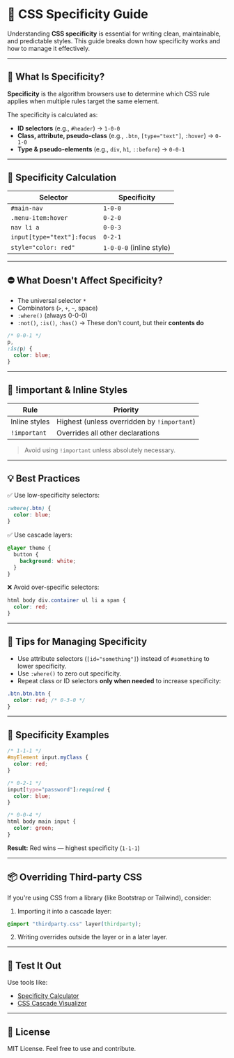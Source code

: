 # 🎯 CSS Specificity Guide

Understanding **CSS specificity** is essential for writing clean, maintainable, and predictable styles. This guide breaks down how specificity works and how to manage it effectively.

---

## 📐 What Is Specificity?

**Specificity** is the algorithm browsers use to determine which CSS rule applies when multiple rules target the same element.

The specificity is calculated as:

- **ID selectors** (e.g., `#header`) → `1-0-0`
- **Class, attribute, pseudo-class** (e.g., `.btn`, `[type="text"]`, `:hover`) → `0-1-0`
- **Type & pseudo-elements** (e.g., `div`, `h1`, `::before`) → `0-0-1`

---

## 🧮 Specificity Calculation

| Selector | Specificity |
|----------|-------------|
| `#main-nav` | `1-0-0` |
| `.menu-item:hover` | `0-2-0` |
| `nav li a` | `0-0-3` |
| `input[type="text"]:focus` | `0-2-1` |
| `style="color: red"` | `1-0-0-0` (inline style) |

---

## ⛔ What Doesn't Affect Specificity?

- The universal selector `*`
- Combinators (`>`, `+`, `~`, space)
- `:where()` (always 0-0-0)
- `:not()`, `:is()`, `:has()` → These don't count, but their **contents do**

```css
/* 0-0-1 */
p,
:is(p) {
  color: blue;
}
```

---

## 🚨 !important & Inline Styles

| Rule           | Priority                                   |
|----------------|--------------------------------------------|
| Inline styles  | Highest (unless overridden by `!important`) |
| `!important`   | Overrides all other declarations            |

> Avoid using `!important` unless absolutely necessary.

---

## 💡 Best Practices

✅ Use low-specificity selectors:

```css
:where(.btn) {
  color: blue;
}
```

✅ Use cascade layers:

```css
@layer theme {
  button {
    background: white;
  }
}
```

❌ Avoid over-specific selectors:

```css
html body div.container ul li a span {
  color: red;
}
```

---

## 🧰 Tips for Managing Specificity

- Use attribute selectors (`[id="something"]`) instead of `#something` to lower specificity.
- Use `:where()` to zero out specificity.
- Repeat class or ID selectors **only when needed** to increase specificity:

```css
.btn.btn.btn {
  color: red; /* 0-3-0 */
}
```

---

## 🔄 Specificity Examples

```css
/* 1-1-1 */
#myElement input.myClass {
  color: red;
}

/* 0-2-1 */
input[type="password"]:required {
  color: blue;
}

/* 0-0-4 */
html body main input {
  color: green;
}
```

**Result:** Red wins — highest specificity (`1-1-1`)

---

## 📦 Overriding Third-party CSS

If you're using CSS from a library (like Bootstrap or Tailwind), consider:

1. Importing it into a cascade layer:

```css
@import "thirdparty.css" layer(thirdparty);
```

2. Writing overrides outside the layer or in a later layer.

---

## 🧪 Test It Out

Use tools like:

- [Specificity Calculator](https://specificity.keegan.st)
- [CSS Cascade Visualizer](https://csscascade.dev)

---

## 📝 License

MIT License. Feel free to use and contribute.
